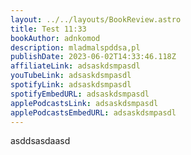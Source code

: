 ```yaml
---
layout: ../../layouts/BookReview.astro
title: Test 11:33
bookAuthor: adnkomod
description: mladmalspddsa,pl
publishDate: 2023-06-02T14:33:46.118Z
affiliateLink: adsaskdsmpasdl
youTubeLink: adsaskdsmpasdl
spotifyLink: adsaskdsmpasdl
spotifyEmbedURL: adsaskdsmpasdl
applePodcastsLink: adsaskdsmpasdl
applePodcastsEmbedURL: adsaskdsmpasdl
---
```

a﻿sddsasdaasd